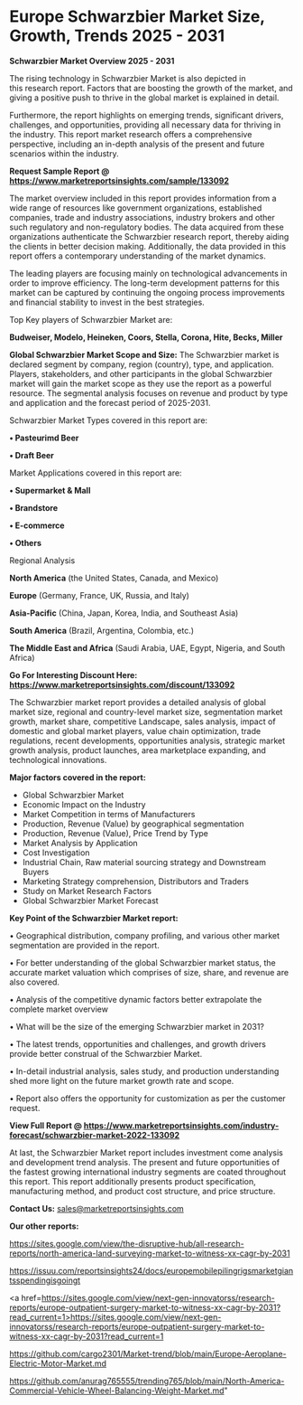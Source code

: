  # Europe Schwarzbier Market Size, Growth, Trends 2025 - 2031

<Strong> Schwarzbier Market Overview 2025 - 2031</strong>

The rising technology in Schwarzbier Market is also depicted in this research report. Factors that are boosting the growth of the market, and giving a positive push to thrive in the global market is explained in detail.

Furthermore, the report highlights on emerging trends, significant drivers, challenges, and opportunities, providing all necessary data for thriving in the industry. This report market research offers a comprehensive perspective, including an in-depth analysis of the present and future scenarios within the industry.

<strong>Request Sample Report @ <a href=https://www.marketreportsinsights.com/sample/133092>https://www.marketreportsinsights.com/sample/133092</a></strong>

The market overview included in this report provides information from a wide range of resources like government organizations, established companies, trade and industry associations, industry brokers and other such regulatory and non-regulatory bodies. The data acquired from these organizations authenticate the Schwarzbier research report, thereby aiding the clients in better decision making. Additionally, the data provided in this report offers a contemporary understanding of the market dynamics.

The leading players are focusing mainly on technological advancements in order to improve efficiency. The long-term development patterns for this market can be captured by continuing the ongoing process improvements and financial stability to invest in the best strategies.

Top Key players of Schwarzbier Market are:

<strong>Budweiser, Modelo, Heineken, Coors, Stella, Corona, Hite, Becks, Miller</strong>

<strong><b>Global Schwarzbier Market Scope and Size:</b></strong>
The Schwarzbier market is declared segment by company, region (country), type, and application. Players, stakeholders, and other participants in the global Schwarzbier market will gain the market scope as they use the report as a powerful resource. The segmental analysis focuses on revenue and product by type and application and the forecast period of 2025-2031.

Schwarzbier Market Types covered in this report are:

<strong>• Pasteurimd Beer

• Draft Beer</strong>

Market Applications covered in this report are:

<strong>• Supermarket & Mall

• Brandstore

• E-commerce

• Others</strong> 

Regional Analysis

<strong>North America</strong> (the United States, Canada, and Mexico)

<strong>Europe</strong> (Germany, France, UK, Russia, and Italy)

<strong>Asia-Pacific</strong> (China, Japan, Korea, India, and Southeast Asia)

<strong>South America</strong> (Brazil, Argentina, Colombia, etc.)

<strong>The Middle East and Africa</strong> (Saudi Arabia, UAE, Egypt, Nigeria, and South Africa)

<strong>Go For Interesting Discount Here: <a href=https://www.marketreportsinsights.com/discount/133092>https://www.marketreportsinsights.com/discount/133092</a></strong>

The Schwarzbier market report provides a detailed analysis of global market size, regional and country-level market size, segmentation market growth, market share, competitive Landscape, sales analysis, impact of domestic and global market players, value chain optimization, trade regulations, recent developments, opportunities analysis, strategic market growth analysis, product launches, area marketplace expanding, and technological innovations.

<strong><b>Major factors covered in the report:</b></strong>
<ul>
  <li>Global Schwarzbier Market </li>
  <li>Economic Impact on the Industry</li>
  <li>Market Competition in terms of Manufacturers</li>
  <li>Production, Revenue (Value) by geographical segmentation</li>
  <li>Production, Revenue (Value), Price Trend by Type</li>
  <li>Market Analysis by Application</li>
  <li>Cost Investigation</li>
  <li>Industrial Chain, Raw material sourcing strategy and Downstream Buyers</li>
  <li>Marketing Strategy comprehension, Distributors and Traders</li>
  <li>Study on Market Research Factors</li>
  <li>Global Schwarzbier Market Forecast</li>
</ul>

<strong><b>Key Point of the Schwarzbier Market report:</b></strong>

• Geographical distribution, company profiling, and various other market segmentation are provided in the report.

• For better understanding of the global Schwarzbier market status, the accurate market valuation which comprises of size, share, and revenue are also covered.

• Analysis of the competitive dynamic factors better extrapolate the complete market overview

• What will be the size of the emerging Schwarzbier market in 2031?

• The latest trends, opportunities and challenges, and growth drivers provide better construal of the Schwarzbier Market.

• In-detail industrial analysis, sales study, and production understanding shed more light on the future market growth rate and scope.

• Report also offers the opportunity for customization as per the customer request.

<strong><b>View Full Report @ <a href=https://www.marketreportsinsights.com/industry-forecast/schwarzbier-market-2022-133092>https://www.marketreportsinsights.com/industry-forecast/schwarzbier-market-2022-133092</a></b></strong>


At last, the Schwarzbier Market report includes investment come analysis and development trend analysis. The present and future opportunities of the fastest growing international industry segments are coated throughout this report. This report additionally presents product specification, manufacturing method, and product cost structure, and price structure.

<strong>Contact Us:</strong>
sales@marketreportsinsights.com

<strong>Our other reports:</strong>

<a href=https://sites.google.com/view/the-disruptive-hub/all-research-reports/north-america-land-surveying-market-to-witness-xx-cagr-by-2031>https://sites.google.com/view/the-disruptive-hub/all-research-reports/north-america-land-surveying-market-to-witness-xx-cagr-by-2031</a>

<a href=https://issuu.com/reportsinsights24/docs/europemobilepilingrigsmarketgiantsspendingisgoingt>https://issuu.com/reportsinsights24/docs/europemobilepilingrigsmarketgiantsspendingisgoingt</a>

<a href=https://sites.google.com/view/next-gen-innovatorss/research-reports/europe-outpatient-surgery-market-to-witness-xx-cagr-by-2031?read_current=1>https://sites.google.com/view/next-gen-innovatorss/research-reports/europe-outpatient-surgery-market-to-witness-xx-cagr-by-2031?read_current=1</a>

<a href=https://github.com/cargo2301/Market-trend/blob/main/Europe-Aeroplane-Electric-Motor-Market.md>https://github.com/cargo2301/Market-trend/blob/main/Europe-Aeroplane-Electric-Motor-Market.md</a>

<a href=https://github.com/anurag765555/trending765/blob/main/North-America-Commercial-Vehicle-Wheel-Balancing-Weight-Market.md>https://github.com/anurag765555/trending765/blob/main/North-America-Commercial-Vehicle-Wheel-Balancing-Weight-Market.md</a>"
